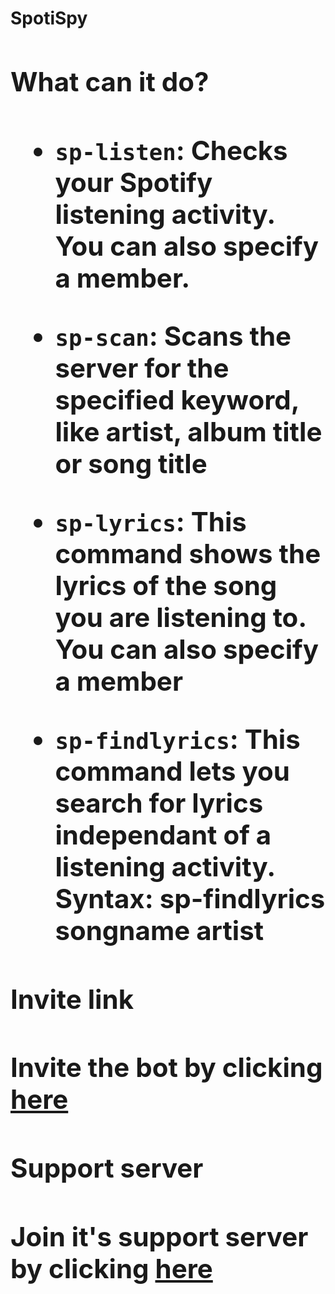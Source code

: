 <h1>SpotiSpy<h/>
  
  <h2>What can it do?<h2/>
  
  - ``sp-listen``: Checks your Spotify listening activity. You can also specify a member.
  
  - ``sp-scan``: Scans the server for the specified keyword, like artist, album title or song title
  
  - ``sp-lyrics``: This command shows the lyrics of the song you are listening to. You can also specify a member
  
  - ``sp-findlyrics``: This command lets you search for lyrics independant of a listening activity. Syntax: sp-findlyrics songname artist
  
  <h2>Invite link<h2/>
  
  Invite the bot by clicking [here](https://discord.com/oauth2/authorize?client_id=724574422526328843&permissions=0&scope=bot)
  
  <h2>Support server<h2/>
  
  Join it's support server by clicking [here](https://discord.gg/VjGHhfV)
